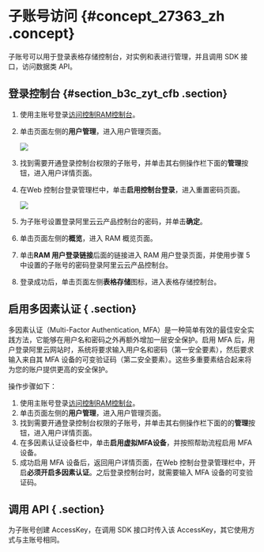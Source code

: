 # 子账号访问 {#concept_27363_zh .concept}

子账号可以用于登录表格存储控制台，对实例和表进行管理，并且调用 SDK 接口，访问数据类 API。

## 登录控制台 {#section_b3c_zyt_cfb .section}

1.  使用主账号登录[访问控制RAM控制台](https://ram.console.aliyun.com)。
2.  单击页面左侧的**用户管理**，进入用户管理页面。

    ![](http://static-aliyun-doc.oss-cn-hangzhou.aliyuncs.com/assets/img/20301/153801641912912_zh-CN.jpg)

3.  找到需要开通登录控制台权限的子账号，并单击其右侧操作栏下面的**管理**按钮，进入用户详情页面。
4.  在Web 控制台登录管理栏中，单击**启用控制台登录**，进入重置密码页面。

    ![](http://static-aliyun-doc.oss-cn-hangzhou.aliyuncs.com/assets/img/20301/153801642012925_zh-CN.png)

5.  为子账号设置登录阿里云云产品控制台的密码，并单击**确定**。
6.  单击页面左侧的**概览**，进入 RAM 概览页面。
7.  单击**RAM 用户登录链接**后面的链接进入 RAM 用户登录页面，并使用步骤 5 中设置的子账号的密码登录阿里云云产品控制台。
8.  登录成功后，单击页面左侧**表格存储**图标，进入表格存储控制台。

## 启用多因素认证 { .section}

多因素认证（Multi-Factor Authentication, MFA）是一种简单有效的最佳安全实践方法，它能够在用户名和密码之外再额外增加一层安全保护。启用 MFA 后，用户登录阿里云网站时，系统将要求输入用户名和密码（第一安全要素），然后要求输入来自其 MFA 设备的可变验证码（第二安全要素）。这些多重要素结合起来将为您的账户提供更高的安全保护。

操作步骤如下：

1.  使用主账号登录[访问控制RAM控制台](https://ram.console.aliyun.com)。
2.  单击页面左侧的**用户管理**，进入用户管理页面。
3.  找到需要开通登录控制台权限的子账号，并单击其右侧操作栏下面的的**管理**按钮，进入用户详情页面。
4.  在多因素认证设备栏中，单击**启用虚拟MFA设备**，并按照帮助流程启用 MFA 设备。
5.  成功启用 MFA 设备后，返回用户详情页面，在Web 控制台登录管理栏中，开启**必须开启多因素认证**。之后登录控制台时，就需要输入 MFA 设备的可变验证码。

## 调用 API { .section}

为子账号创建 AccessKey，在调用 SDK 接口时传入该 AccessKey，其它使用方式与主账号相同。

